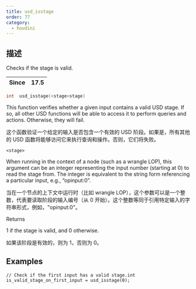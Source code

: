 ```yaml
---
title: usd_isstage
order: 77
category:
  - houdini
---
```

    
## 描述

Checks if the stage is valid.

| Since | 17.5 |
| ----- | ---- |

```c
int  usd_isstage(<stage>stage)
```

This function verifies whether a given input contains a valid USD stage. If
so, all other USD functions will be able to access it to perform queries and
actions. Otherwise, they will fail.

这个函数验证一个给定的输入是否包含一个有效的 USD 阶段。如果是，所有其他的 USD 函数将能够访问它来执行查询和操作。否则，它们将失败。

`<stage>`

When running in the context of a node (such as a wrangle LOP), this argument
can be an integer representing the input number (starting at 0) to read the
stage from. The integer is equivalent to the string form referencing a
particular input, e.g., “opinput:0”.

当在一个节点的上下文中运行时（比如 wrangle
LOP），这个参数可以是一个整数，代表要读取阶段的输入编号（从 0 开始）。这个整数等同于引用特定输入的字符串形式，例如，"opinput:0"。

Returns

1 if the stage is valid, and 0 otherwise.

如果该阶段是有效的，则为 1，否则为 0。

## Examples

    // Check if the first input has a valid stage.int is_valid_stage_on_first_input = usd_isstage(0);
